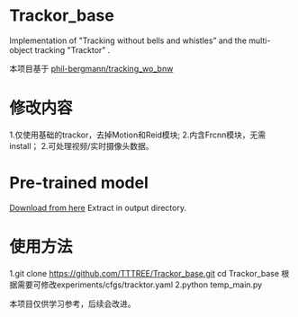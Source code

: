 # Trackor_base
Implementation of "Tracking without bells and whistles” and the multi-object tracking "Tracktor" .

本项目基于
[phil-bergmann/tracking_wo_bnw](https://github.com/phil-bergmann/tracking_wo_bnw)

# 修改内容
1.仅使用基础的trackor，去掉Motion和Reid模块;
2.内含Frcnn模块，无需install；
2.可处理视频/实时摄像头数据。

# Pre-trained model
[Download from here](https://drive.google.com/open?id=1E0seC4zSdAsKUNScv4M0eAu7fG_v65_Q)
Extract in output directory.

# 使用方法
1.git clone https://github.com/TTTREE/Trackor_base.git
cd Trackor_base
根据需要可修改experiments/cfgs/tracktor.yaml
2.python temp_main.py

本项目仅供学习参考，后续会改进。

